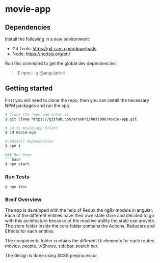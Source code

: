 # movie-app

## Dependencies
Install the following in a new environment:

* Git Tools: https://git-scm.com/downloads
* Node: https://nodejs.org/en/

Run this command to get the global dev dependencies:

> $ npm i -g @angular/cli

## Getting started
First you will need to clone the repo; then you can install the necessary NPM packages and run the app.

```bash
# Clone the repo and enter it
$ git clone https://github.com/arunkrishna1990/movie-app.git

# Go to movie-app folder
$ cd movie-app

# Install dependencies
$ npm i

### Run Demo 
```bash
$ npm start
```

### Run Tests
```bash
$ npm test
```

### Breif Overview
The app is developed with the help of Redux the ngRx module in angular. Each of the different entities have their own state store and decided to go with this architecture because of the reactive ability the state can provide. The store folder inside the core folder contains the Actions, Reducers and Effects for each entities. 

The components folder contains the different UI elements for each routes movies, people, tvShows, sidebar, search bar.

The design is done using SCSS preprocessor.

